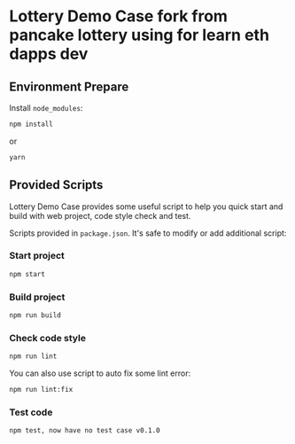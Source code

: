 # Lottery Demo Case fork from pancake lottery using for learn eth dapps dev

## Environment Prepare

Install `node_modules`:

```bash
npm install
```

or

```bash
yarn
```

## Provided Scripts

Lottery Demo Case provides some useful script to help you quick start and build with web project, code style check and test.

Scripts provided in `package.json`. It's safe to modify or add additional script:

### Start project

```bash
npm start
```

### Build project

```bash
npm run build
```

### Check code style

```bash
npm run lint
```

You can also use script to auto fix some lint error:

```bash
npm run lint:fix
```

### Test code

```bash
npm test, now have no test case v0.1.0
```
